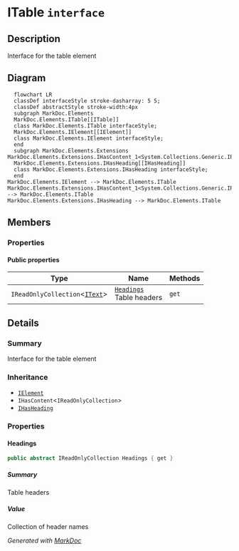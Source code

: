 # ITable `interface`

## Description
Interface for the table element

## Diagram
```mermaid
  flowchart LR
  classDef interfaceStyle stroke-dasharray: 5 5;
  classDef abstractStyle stroke-width:4px
  subgraph MarkDoc.Elements
  MarkDoc.Elements.ITable[[ITable]]
  class MarkDoc.Elements.ITable interfaceStyle;
  MarkDoc.Elements.IElement[[IElement]]
  class MarkDoc.Elements.IElement interfaceStyle;
  end
  subgraph MarkDoc.Elements.Extensions
MarkDoc.Elements.Extensions.IHasContent_1<System.Collections.Generic.IReadOnlyCollection_1<System.Collections.Generic.IReadOnlyCollection_1[[IHasContent]]
  MarkDoc.Elements.Extensions.IHasHeading[[IHasHeading]]
  class MarkDoc.Elements.Extensions.IHasHeading interfaceStyle;
  end
MarkDoc.Elements.IElement --> MarkDoc.Elements.ITable
MarkDoc.Elements.Extensions.IHasContent_1<System.Collections.Generic.IReadOnlyCollection_1<System.Collections.Generic.IReadOnlyCollection_1 --> MarkDoc.Elements.ITable
MarkDoc.Elements.Extensions.IHasHeading --> MarkDoc.Elements.ITable
```

## Members
### Properties
#### Public  properties
| Type | Name | Methods |
| --- | --- | --- |
| `IReadOnlyCollection`&lt;[`IText`](./markdocelements-IText.md)&gt; | [`Headings`](markdocelements-ITable.md#headings)<br>Table headers | `get` |

## Details
### Summary
Interface for the table element

### Inheritance
 - [
`IElement`
](./markdocelements-IElement.md)
 - `IHasContent`&lt;`IReadOnlyCollection`&gt;
 - [
`IHasHeading`
](./markdocelementsextensions-IHasHeading.md)

### Properties
#### Headings
```csharp
public abstract IReadOnlyCollection Headings { get }
```
##### Summary
Table headers

##### Value
Collection of header names

*Generated with* [*MarkDoc*](https://github.com/hailstorm75/MarkDoc.Core)
